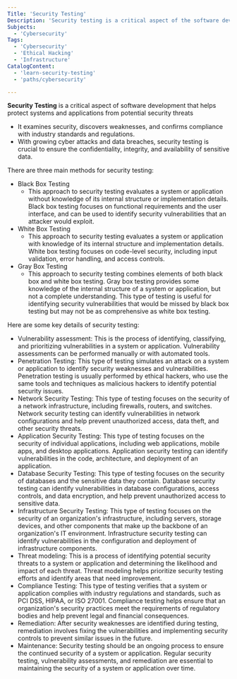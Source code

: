 ```yaml
---
Title: 'Security Testing'
Description: 'Security testing is a critical aspect of the software development life cycle that helps protect systems and applications from potential security threats.'
Subjects:
  - 'Cybersecurity'
Tags:
  - 'Cybersecurity'
  - 'Ethical Hacking'
  - 'Infrastructure'
CatalogContent:
  - 'learn-security-testing'
  - 'paths/cybersecurity'

---
```



**Security Testing** is a critical aspect of software development that helps protect systems and applications from potential security threats
  - It examines security, discovers weaknesses, and confirms compliance with industry standards and regulations.
  - With growing cyber attacks and data breaches, security testing is crucial to ensure the confidentiality, integrity, and availability of sensitive data.


There are three main methods for security testing:
  - Black Box Testing
    - This approach to security testing evaluates a system or application without knowledge of its internal structure or implementation details. Black box testing focuses on functional requirements and the user interface, and can be used to identify security vulnerabilities that an attacker would exploit.
  - White Box Testing
    - This approach to security testing evaluates a system or application with knowledge of its internal structure and implementation details. White box testing focuses on code-level security, including input validation, error handling, and access controls.
  - Gray Box Testing
    - This approach to security testing combines elements of both black box and white box testing. Gray box testing provides some knowledge of the internal structure of a system or application, but not a complete understanding. This type of testing is useful for identifying security vulnerabilities that would be missed by black box testing but may not be as comprehensive as white box testing.

Here are some key details of security testing:

  - Vulnerability assessment: This is the process of identifying, classifying, and prioritizing vulnerabilities in a system or application. Vulnerability assessments can be performed manually or with automated tools.
  - Penetration Testing: This type of testing simulates an attack on a system or application to identify security weaknesses and vulnerabilities. Penetration testing is usually performed by ethical hackers, who use the same tools and techniques as malicious hackers to identify potential security issues.
  - Network Security Testing: This type of testing focuses on the security of a network infrastructure, including firewalls, routers, and switches. Network security testing can identify vulnerabilities in network configurations and help prevent unauthorized access, data theft, and other security threats.
  - Application Security Testing: This type of testing focuses on the security of individual applications, including web applications, mobile apps, and desktop applications. Application security testing can identify vulnerabilities in the code, architecture, and deployment of an application.
  - Database Security Testing: This type of testing focuses on the security of databases and the sensitive data they contain. Database security testing can identify vulnerabilities in database configurations, access controls, and data encryption, and help prevent unauthorized access to sensitive data.
  - Infrastructure Security Testing: This type of testing focuses on the security of an organization's infrastructure, including servers, storage devices, and other components that make up the backbone of an organization's IT environment. Infrastructure security testing can identify vulnerabilities in the configuration and deployment of infrastructure components.
  - Threat modeling: This is a process of identifying potential security threats to a system or application and determining the likelihood and impact of each threat. Threat modeling helps prioritize security testing efforts and identify areas that need improvement.
  - Compliance Testing: This type of testing verifies that a system or application complies with industry regulations and standards, such as PCI DSS, HIPAA, or ISO 27001. Compliance testing helps ensure that an organization's security practices meet the requirements of regulatory bodies and help prevent legal and financial consequences.
  - Remediation: After security weaknesses are identified during testing, remediation involves fixing the vulnerabilities and implementing security controls to prevent similar issues in the future.
  - Maintenance: Security testing should be an ongoing process to ensure the continued security of a system or application. Regular security testing, vulnerability assessments, and remediation are essential to maintaining the security of a system or application over time.
